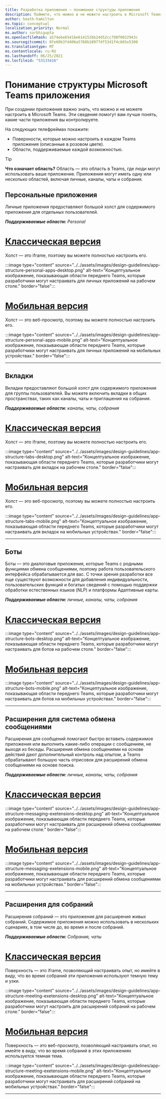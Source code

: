 ```yaml
---
title: Разработка приложения — понимание структуры приложения
description: Поймите, что можно и не можете настроить в Microsoft Teams при разработке приложения.
author: heath-hamilton
ms.topic: conceptual
localization_priority: Normal
ms.author: surbhigupta
ms.openlocfilehash: a574ebeb5416e614152bb24d52cc798f0032943c
ms.sourcegitcommit: 0fe60b3fd406a5768b18977df53d1f4c665e5300
ms.translationtype: MT
ms.contentlocale: ru-RU
ms.lasthandoff: 06/25/2021
ms.locfileid: "53133416"
---
```

# <a name="understand-the-microsoft-teams-app-structure"></a>Понимание структуры Microsoft Teams приложения

При создании приложения важно знать, что можно и не можете настроить в Microsoft Teams. Эти сведения помогут вам лучше понять, какие части приложения вы контролируете.

На следующих телефреймах покажите:

* Поверхности, которые можно настроить в каждом Teams приложения (описанные в розовом цвете).
* Области, поддерживаемые каждой возможностью.

> [!TIP]
> **Что означает область?** Область — это область в Teams, где люди могут использовать ваше приложение. Приложения могут иметь одну или несколько областей, включая личные, каналы, чаты и собрания.

## <a name="personal-apps"></a>Персональные приложения

Личные приложения предоставляют большой холст для содержимого приложения для отдельных пользователей.

***Поддерживаемые области:** Personal*

# <a name="desktop"></a>[Классическая версия](#tab/desktop)

Холст — это iframe, поэтому вы можете полностью настроить его.

:::image type="content" source="../../assets/images/design-guidelines/app-structure-personal-apps-desktop.png" alt-text="Концептуальное изображение, показывающая области переднего Teams, которые разработчики могут настраивать для личных приложений на рабочем столе." border="false":::

# <a name="mobile"></a>[Мобильная версия](#tab/mobile)

Холст — это веб-просмотр, поэтому вы можете полностью настроить его.

:::image type="content" source="../../assets/images/design-guidelines/app-structure-personal-apps-mobile.png" alt-text="Концептуальное изображение, показывающая области переднего Teams, которые разработчики могут настраивать для личных приложений на мобильных устройствах." border="false":::

---

## <a name="tabs"></a>Вкладки

Вкладки предоставляют большой холст для содержимого приложения для группы пользователей. Вы можете включить вкладки в общих пространствах, таких как каналы, чаты и приглашения на собрания.

***Поддерживаемые области:** каналы, чаты, собрания*

# <a name="desktop"></a>[Классическая версия](#tab/desktop)

Холст — это iframe, поэтому вы можете полностью настроить его.

:::image type="content" source="../../assets/images/design-guidelines/app-structure-tabs-desktop.png" alt-text="Концептуальное изображение, показывающая области переднего Teams, которые разработчики могут настраивать для вкладок на рабочем столе." border="false":::

# <a name="mobile"></a>[Мобильная версия](#tab/mobile)

Холст — это веб-просмотр, поэтому вы можете полностью настроить его.

:::image type="content" source="../../assets/images/design-guidelines/app-structure-tabs-mobile.png" alt-text="Концептуальное изображение, показывающая области переднего Teams, которые разработчики могут настраивать для вкладок на мобильных устройствах." border="false":::

---

## <a name="bots"></a>Боты

Боты — это диалоговые приложения, которые Teams с родными функциями обмена сообщениями, поэтому работа пользовательского интерфейса обрабатывается для вас. С точки зрения разработки все еще существуют возможности для добавления индивидуальности, пользовательских функций и богатых сведений с помощью поддержки обработки естественных языков (NLP) и платформы Адаптивные карты.

***Поддерживаемые области:** личные, каналы, чаты, собрания*

# <a name="desktop"></a>[Классическая версия](#tab/desktop)

:::image type="content" source="../../assets/images/design-guidelines/app-structure-bots-desktop.png" alt-text="Концептуальное изображение, показывающая области переднего Teams, которые разработчики могут настраивать для ботов на рабочем столе." border="false":::

# <a name="mobile"></a>[Мобильная версия](#tab/mobile)

:::image type="content" source="../../assets/images/design-guidelines/app-structure-bots-mobile.png" alt-text="Концептуальное изображение, показывающая области переднего Teams, которые разработчики могут настраивать для ботов на мобильных устройствах." border="false":::

---

## <a name="messaging-extensions"></a>Расширения для система обмена сообщениями

Расширения для сообщений помогают быстро вставить содержимое приложения или выполнить какие-либо операции с сообщением, не выходя из беседы. Расширения обмена сообщениями на основе действий дают дополнительный контроль над опытом, а Teams обрабатывают большую часть отрисовок для расширений обмена сообщениями на основе поиска.

***Поддерживаемые области:** личные, каналы, чаты, собрания*

# <a name="desktop"></a>[Классическая версия](#tab/desktop)

:::image type="content" source="../../assets/images/design-guidelines/app-structure-messaging-exetensions-desktop.png" alt-text="Концептуальное изображение, показывающая области переднего Teams, которые разработчики могут настраивать для расширений обмена сообщениями на рабочем столе." border="false":::

# <a name="mobile"></a>[Мобильная версия](#tab/mobile)

:::image type="content" source="../../assets/images/design-guidelines/app-structure-messaging-exetensions-mobile.png" alt-text="Концептуальное изображение, показывающая области переднего Teams, которые разработчики могут настраивать для расширений обмена сообщениями на мобильных устройствах." border="false":::

---

## <a name="meeting-extensions"></a>Расширения для собраний

Расширения собраний — это приложения для расширения живых собраний. Содержимое приложения можно использовать в нескольких сценариях, в том числе до, во время и после собраний.

***Поддерживаемые области:** Собрания, чаты*

# <a name="desktop"></a>[Классическая версия](#tab/desktop)

Поверхность — это iframe, позволяющий настраивать опыт, но имейте в виду, что во время собраний эти приложения используют темную тему и узки.

:::image type="content" source="../../assets/images/design-guidelines/app-structure-meeting-exetensions-desktop.png" alt-text="Концептуальное изображение, показывающая области переднего Teams, которые разработчики могут настроить для расширений собраний на рабочем столе." border="false":::

# <a name="mobile"></a>[Мобильная версия](#tab/mobile)

Поверхность — это веб-просмотр, позволяющий настраивать опыт, но имейте в виду, что во время собраний в этих приложениях используется темная тема.

:::image type="content" source="../../assets/images/design-guidelines/app-structure-meeting-exetensions-mobile.png" alt-text="Концептуальное изображение, показывающая области переднего Teams, которые разработчики могут настраивать для расширений собраний на мобильных устройствах." border="false":::

---
